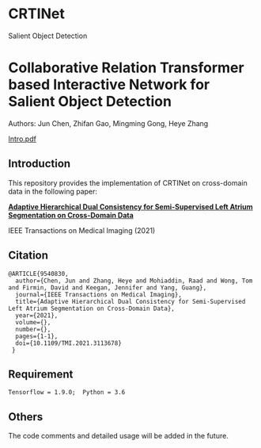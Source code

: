 # CRTINet
Salient Object Detection

# Collaborative Relation Transformer based Interactive Network for Salient Object Detection
Authors: Jun Chen, Zhifan Gao, Mingming Gong, Heye Zhang

[Intro.pdf](https://github.com/HIC-SYSU/CRTINet/blob/main/framework.pdf)
## Introduction
This repository provides the implementation of CRTINet on cross-domain data in the following paper:  

[**Adaptive Hierarchical Dual Consistency for Semi-Supervised Left Atrium Segmentation on Cross-Domain Data**](https://ieeexplore.ieee.org/document/9540830)  

IEEE Transactions on Medical Imaging (2021)

## Citation
```
@ARTICLE{9540830,
  author={Chen, Jun and Zhang, Heye and Mohiaddin, Raad and Wong, Tom and Firmin, David and Keegan, Jennifer and Yang, Guang},
  journal={IEEE Transactions on Medical Imaging}, 
  title={Adaptive Hierarchical Dual Consistency for Semi-Supervised Left Atrium Segmentation on Cross-Domain Data}, 
  year={2021},
  volume={},
  number={},
  pages={1-1},
  doi={10.1109/TMI.2021.3113678}
 }
```

## Requirement
```
Tensorflow = 1.9.0;  Python = 3.6
```
  
## Others
The code comments and detailed usage will be added in the future.

